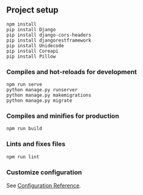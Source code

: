 
## Project setup
```
npm install
pip install Django
pip install django-cors-headers
pip install djangorestframework
pip install Unidecode
pip install Coreapi
pip install Pillow

```

### Compiles and hot-reloads for development
```
npm run serve
python manage.py runserver
python manage.py makemigrations	
python manage.py migrate

```

### Compiles and minifies for production
```
npm run build
```

### Lints and fixes files
```
npm run lint
```

### Customize configuration
See [Configuration Reference](https://cli.vuejs.org/config/).

<!--
**Alan21x/alan21x** is a ✨ _special_ ✨ repository because its `README.md` (this file) appears on your GitHub profile.

Here are some ideas to get you started:

- 🔭 I’m currently working on ...
- 🌱 I’m currently learning ...
- 👯 I’m looking to collaborate on ...
- 🤔 I’m looking for help with ...
- 💬 Ask me about ...
- 📫 How to reach me: ...
- 😄 Pronouns: ...
- ⚡ Fun fact: ...
-->
